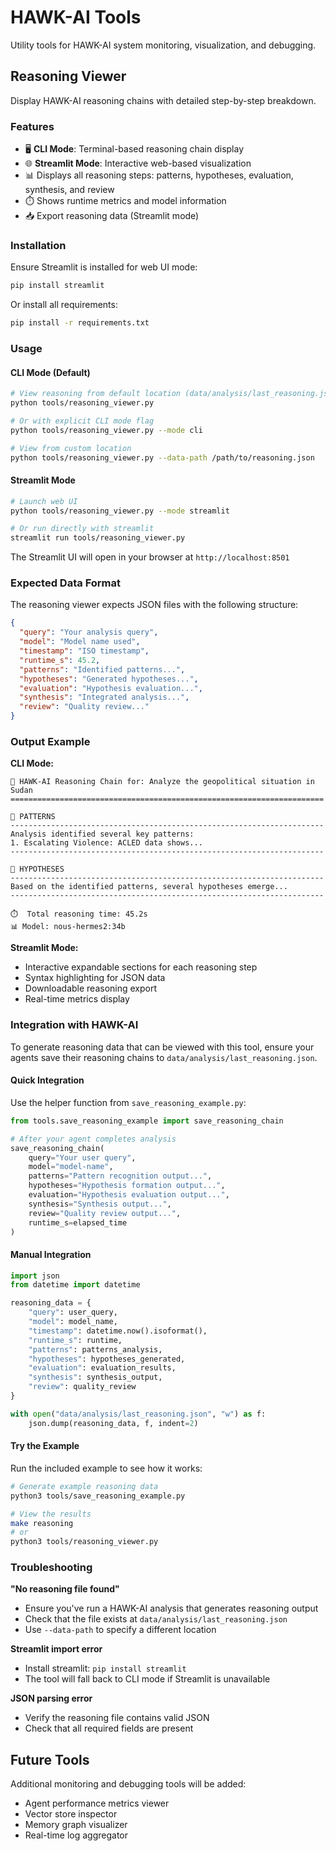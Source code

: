 # HAWK-AI Tools

Utility tools for HAWK-AI system monitoring, visualization, and debugging.

## Reasoning Viewer

Display HAWK-AI reasoning chains with detailed step-by-step breakdown.

### Features

- 🖥️ **CLI Mode**: Terminal-based reasoning chain display
- 🌐 **Streamlit Mode**: Interactive web-based visualization
- 📊 Displays all reasoning steps: patterns, hypotheses, evaluation, synthesis, and review
- ⏱️ Shows runtime metrics and model information
- 📥 Export reasoning data (Streamlit mode)

### Installation

Ensure Streamlit is installed for web UI mode:

```bash
pip install streamlit
```

Or install all requirements:

```bash
pip install -r requirements.txt
```

### Usage

#### CLI Mode (Default)

```bash
# View reasoning from default location (data/analysis/last_reasoning.json)
python tools/reasoning_viewer.py

# Or with explicit CLI mode flag
python tools/reasoning_viewer.py --mode cli

# View from custom location
python tools/reasoning_viewer.py --data-path /path/to/reasoning.json
```

#### Streamlit Mode

```bash
# Launch web UI
python tools/reasoning_viewer.py --mode streamlit

# Or run directly with streamlit
streamlit run tools/reasoning_viewer.py
```

The Streamlit UI will open in your browser at `http://localhost:8501`

### Expected Data Format

The reasoning viewer expects JSON files with the following structure:

```json
{
  "query": "Your analysis query",
  "model": "Model name used",
  "timestamp": "ISO timestamp",
  "runtime_s": 45.2,
  "patterns": "Identified patterns...",
  "hypotheses": "Generated hypotheses...",
  "evaluation": "Hypothesis evaluation...",
  "synthesis": "Integrated analysis...",
  "review": "Quality review..."
}
```

### Output Example

**CLI Mode:**
```
🧠 HAWK-AI Reasoning Chain for: Analyze the geopolitical situation in Sudan
======================================================================

🔹 PATTERNS
----------------------------------------------------------------------
Analysis identified several key patterns:
1. Escalating Violence: ACLED data shows...
----------------------------------------------------------------------

🔹 HYPOTHESES
----------------------------------------------------------------------
Based on the identified patterns, several hypotheses emerge...
----------------------------------------------------------------------

⏱️  Total reasoning time: 45.2s
📊 Model: nous-hermes2:34b
```

**Streamlit Mode:**
- Interactive expandable sections for each reasoning step
- Syntax highlighting for JSON data
- Downloadable reasoning export
- Real-time metrics display

### Integration with HAWK-AI

To generate reasoning data that can be viewed with this tool, ensure your agents save their reasoning chains to `data/analysis/last_reasoning.json`.

#### Quick Integration

Use the helper function from `save_reasoning_example.py`:

```python
from tools.save_reasoning_example import save_reasoning_chain

# After your agent completes analysis
save_reasoning_chain(
    query="Your user query",
    model="model-name",
    patterns="Pattern recognition output...",
    hypotheses="Hypothesis formation output...",
    evaluation="Hypothesis evaluation output...",
    synthesis="Synthesis output...",
    review="Quality review output...",
    runtime_s=elapsed_time
)
```

#### Manual Integration

```python
import json
from datetime import datetime

reasoning_data = {
    "query": user_query,
    "model": model_name,
    "timestamp": datetime.now().isoformat(),
    "runtime_s": runtime,
    "patterns": patterns_analysis,
    "hypotheses": hypotheses_generated,
    "evaluation": evaluation_results,
    "synthesis": synthesis_output,
    "review": quality_review
}

with open("data/analysis/last_reasoning.json", "w") as f:
    json.dump(reasoning_data, f, indent=2)
```

#### Try the Example

Run the included example to see how it works:

```bash
# Generate example reasoning data
python3 tools/save_reasoning_example.py

# View the results
make reasoning
# or
python3 tools/reasoning_viewer.py
```

### Troubleshooting

**"No reasoning file found"**
- Ensure you've run a HAWK-AI analysis that generates reasoning output
- Check that the file exists at `data/analysis/last_reasoning.json`
- Use `--data-path` to specify a different location

**Streamlit import error**
- Install streamlit: `pip install streamlit`
- The tool will fall back to CLI mode if Streamlit is unavailable

**JSON parsing error**
- Verify the reasoning file contains valid JSON
- Check that all required fields are present

## Future Tools

Additional monitoring and debugging tools will be added:

- Agent performance metrics viewer
- Vector store inspector
- Memory graph visualizer
- Real-time log aggregator

